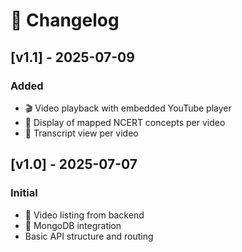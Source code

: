# 📓 Changelog

## [v1.1] - 2025-07-09
### Added
- 🎬 Video playback with embedded YouTube player
- 📘 Display of mapped NCERT concepts per video
- 📝 Transcript view per video

## [v1.0] - 2025-07-07
### Initial
- 🚀 Video listing from backend
- 🎯 MongoDB integration
- Basic API structure and routing
